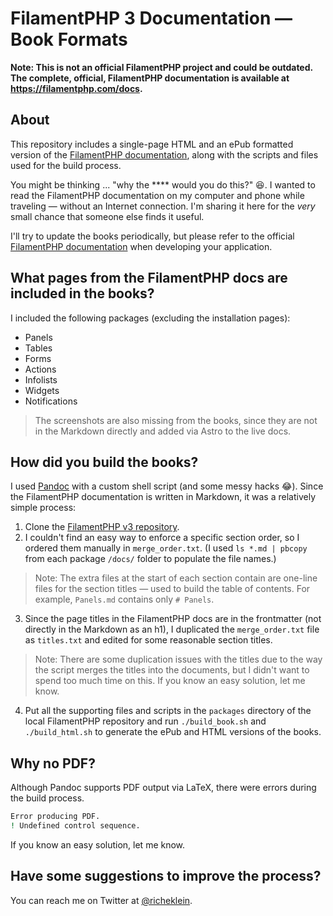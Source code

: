 # FilamentPHP 3 Documentation — Book Formats

**Note: This is not an official FilamentPHP project and could be outdated. The complete, official, FilamentPHP documentation is available at <https://filamentphp.com/docs>.**

## About
This repository includes a single-page HTML and an ePub formatted version of the [FilamentPHP documentation](https://filamentphp.com/docs), along with the scripts and files used for the build process.

You might be thinking ... "why the **** would you do this?" 😆. I wanted to read the FilamentPHP documentation on my computer and phone while traveling — without an Internet connection. I'm sharing it here for the *very* small chance that someone else finds it useful.

I'll try to update the books periodically, but please refer to the official [FilamentPHP documentation](https://filamentphp.com/docs) when developing your application.

## What pages from the FilamentPHP docs are included in the books?
I included the following packages (excluding the installation pages):
- Panels
- Tables
- Forms
- Actions
- Infolists
- Widgets
- Notifications

> The screenshots are also missing from the books, since they are not in the Markdown directly and added via Astro to the live docs.

## How did you build the books?
I used [Pandoc](https://pandoc.org/) with a custom shell script (and some messy hacks 😂). Since the FilamentPHP documentation is written in Markdown, it was a relatively simple process:

1. Clone the [FilamentPHP v3 repository](https://github.com/filamentphp/filament).
2. I couldn't find an easy way to enforce a specific section order, so I ordered them manually in `merge_order.txt`. (I used `ls *.md | pbcopy` from each package `/docs/` folder to populate the file names.)
> Note: The extra files at the start of each section contain are one-line files for the section titles — used to build the table of contents. For example, `Panels.md` contains only `# Panels`.
3. Since the page titles in the FilamentPHP docs are in the frontmatter (not directly in the Markdown as an h1), I duplicated the `merge_order.txt` file as `titles.txt` and edited for some reasonable section titles.
> Note: There are some duplication issues with the titles due to the way the script merges the titles into the documents, but I didn't want to spend too much time on this. If you know an easy solution, let me know.
4. Put all the supporting files and scripts in the `packages` directory of the local FilamentPHP repository and run `./build_book.sh` and `./build_html.sh` to generate the ePub and HTML versions of the books.

## Why no PDF?
Although Pandoc supports PDF output via LaTeX, there were errors during the build process.
```bash
Error producing PDF.
! Undefined control sequence.
```
If you know an easy solution, let me know.

## Have some suggestions to improve the process?
You can reach me on Twitter at [@richeklein](https://twitter.com/richeklein).
